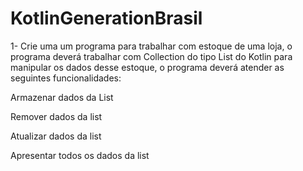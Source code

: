 # KotlinGenerationBrasil

1- Crie uma um programa para trabalhar com estoque de uma loja, o programa deverá
trabalhar com Collection do tipo List do Kotlin para manipular os dados desse estoque, o
programa deverá atender as seguintes funcionalidades:

Armazenar dados da List

Remover dados da list

Atualizar dados da list

Apresentar todos os dados da list